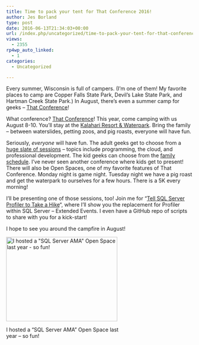 ```yaml
---
title: Time to pack your tent for That Conference 2016!
author: Jes Borland
type: post
date: 2016-06-13T21:34:03+00:00
url: /index.php/uncategorized/time-to-pack-your-tent-for-that-conference-2016/
views:
  - 2355
rp4wp_auto_linked:
  - 1
categories:
  - Uncategorized

---
```

Every summer, Wisconsin is full of campers. (I&#8217;m one of them! My favorite places to camp are Copper Falls State Park, Devil&#8217;s Lake State Park, and Hartman Creek State Park.) In August, there&#8217;s even a summer camp for geeks &#8211; <a href="https://www.thatconference.com/" target="_blank">That Conference</a>!

What conference? <a href="https://www.thatconference.com/" target="_blank">That Conference</a>! This year, come camping with us August 8-10. You&#8217;ll stay at the <a href="http://www.kalahariresorts.com/wisconsin" target="_blank">Kalahari Resort & Waterpark</a>. Bring the family &#8211; between waterslides, petting zoos, and pig roasts, everyone will have fun.

Seriously, _everyone_ will have fun. The adult geeks get to choose from a <a href="https://www.thatconference.com/Schedule" target="_blank">huge slate of sessions</a> &#8211; topics include programming, the cloud, and professional development. The kid geeks can choose from the <a href="https://www.thatconference.com/Schedule/FamilySchedule" target="_blank">family schedule</a>. I&#8217;ve never seen another conference where kids get to present! There will also be Open Spaces, one of my favorite features of That Conference. Monday night is game night. Tuesday night we have a pig roast and get the waterpark to ourselves for a few hours. There is a 5K every morning!

I&#8217;ll be presenting one of those sessions, too! Join me for &#8220;<a href="https://www.thatconference.com/sessions/session/10219" target="_blank">Tell SQL Server Profiler to Take a Hike</a>&#8220;, where I&#8217;ll show you the replacement for Profiler within SQL Server &#8211; Extended Events. I even have a GitHub repo of scripts to share with you for a kick-start!

I hope to see you around the campfire in August!

<div id="attachment_4543" style="width: 310px" class="wp-caption aligncenter">
  <img class="wp-image-4543 size-medium" src="/wp-content/uploads/2016/06/ThatConf-open-spaces-300x228.jpg" alt="I hosted a &quot;SQL Server AMA&quot; Open Space last year - so fun! " width="300" height="228" srcset="/wp-content/uploads/2016/06/ThatConf-open-spaces-300x228.jpg 300w, /wp-content/uploads/2016/06/ThatConf-open-spaces.jpg 1024w" sizes="(max-width: 300px) 100vw, 300px" />
  
  <p class="wp-caption-text">
    I hosted a &#8220;SQL Server AMA&#8221; Open Space last year &#8211; so fun!
  </p>
</div>

&nbsp;